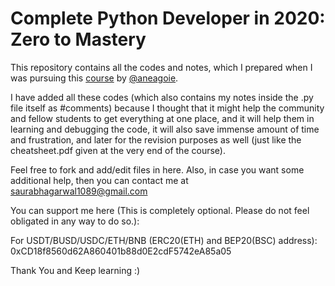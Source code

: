 # Complete Python Developer in 2020: Zero to Mastery

This repository contains all the codes and notes, which I prepared when I was pursuing this [course](https://www.udemy.com/share/101URkAkIZdlpbR3w=/) by [@aneagoie](https://github.com/aneagoie).

I have added all these codes (which also contains my notes inside the .py file itself as #comments) because I thought that it might help the community and fellow students to get everything at one place, and it will help them in learning and debugging the code, it will also save immense amount of time and frustration, and later for the revision purposes as well (just like the cheatsheet.pdf given at the very end of the course).

Feel free to fork and add/edit files in here. Also, in case you want some additional help, then you can contact me at saurabhagarwal1089@gmail.com

You can support me here (This is completely optional. Please do not feel obligated in any way to do so.):

For USDT/BUSD/USDC/ETH/BNB (ERC20(ETH) and BEP20(BSC) address): 0xCD18f8560d62A860401b88d0E2cdF5742eA85a05

Thank You and Keep learning :)
